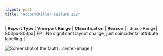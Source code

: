 ```yaml
---
layout: post
title: "AccountKiller Failure 122"
---
```

| **Report Type** | **Viewport Range** | **Classification** | **Reason** |
| Small-Range| 800px-803px | FP | No significant layout change, just coincidental attribute labelling | 

![Screenshot of the fault](../../../assets/images/AccountKiller/fault122/smallrangeWidth801.png){: .center-image }